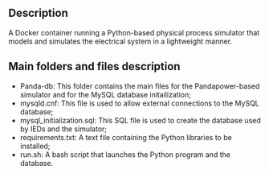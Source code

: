 ## Description
A Docker container running a Python-based physical process simulator that models and simulates the electrical system in a lightweight manner.

## Main folders and files description
- Panda-db: This folder contains the main files for the Pandapower-based simulator and for the MySQL database initailization;
- mysqld.cnf: This file is used to allow external connections to the MySQL database;
- mysql_initialization.sql: This SQL file is used to create the database used by IEDs and the simulator;
- requirements.txt: A text file containing the Python libraries to be installed;
- run.sh: A bash script that launches the Python program and the database.


